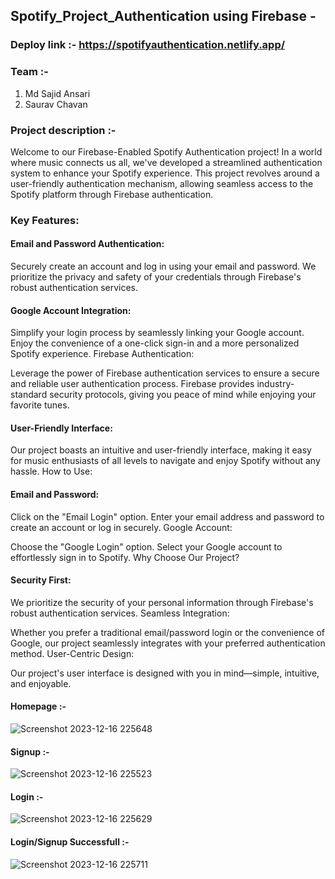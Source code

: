 ## Spotify_Project_Authentication using Firebase -

### Deploy link :-  https://spotifyauthentication.netlify.app/

### Team :- 
1)  Md Sajid Ansari
2)  Saurav Chavan

### Project description :-

Welcome to our Firebase-Enabled Spotify Authentication project! In a world where music connects us all, we've developed a streamlined authentication system to enhance your Spotify experience. This project revolves around a user-friendly authentication mechanism, allowing seamless access to the Spotify platform through Firebase authentication.

### Key Features:

#### Email and Password Authentication:

Securely create an account and log in using your email and password. We prioritize the privacy and safety of your credentials through Firebase's robust authentication services.

#### Google Account Integration:

Simplify your login process by seamlessly linking your Google account. Enjoy the convenience of a one-click sign-in and a more personalized Spotify experience.
Firebase Authentication:

Leverage the power of Firebase authentication services to ensure a secure and reliable user authentication process. Firebase provides industry-standard security protocols, giving you peace of mind while enjoying your favorite tunes.

#### User-Friendly Interface:

Our project boasts an intuitive and user-friendly interface, making it easy for music enthusiasts of all levels to navigate and enjoy Spotify without any hassle.
How to Use:

#### Email and Password:

Click on the "Email Login" option.
Enter your email address and password to create an account or log in securely.
Google Account:

Choose the "Google Login" option.
Select your Google account to effortlessly sign in to Spotify.
Why Choose Our Project?

#### Security First:

We prioritize the security of your personal information through Firebase's robust authentication services.
Seamless Integration:

Whether you prefer a traditional email/password login or the convenience of Google, our project seamlessly integrates with your preferred authentication method.
User-Centric Design:

Our project's user interface is designed with you in mind—simple, intuitive, and enjoyable.

#### Homepage :- 

![Screenshot 2023-12-16 225648](https://github.com/Saurav9284/Spotify_Authentication_Firebase/assets/135011685/c4937579-07e3-4320-a27b-cc8f2efb137e)

#### Signup :- 

![Screenshot 2023-12-16 225523](https://github.com/Saurav9284/Spotify_Authentication_Firebase/assets/135011685/113f5c0f-b154-414a-ae65-1c4d684bc1ac)

#### Login :- 

![Screenshot 2023-12-16 225629](https://github.com/Saurav9284/Spotify_Authentication_Firebase/assets/135011685/d697d678-48ca-42fd-8106-06e10e5988d9)

#### Login/Signup Successfull :-

![Screenshot 2023-12-16 225711](https://github.com/Saurav9284/Spotify_Authentication_Firebase/assets/135011685/2ecf20ba-afe2-47e4-b58b-e5491d1b861f)

